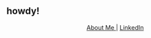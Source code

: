 ## howdy!
<p align="center">
  <a href="hahaffan.github.io">About Me </a> |
  <a href="https://www.linkedin.com/in/hahaffan/">LinkedIn</a>
</p>
<!--
**hahaffan/hahaffan** is a ✨ _special_ ✨ repository because its `README.md` (this file) appears on your GitHub profile.

